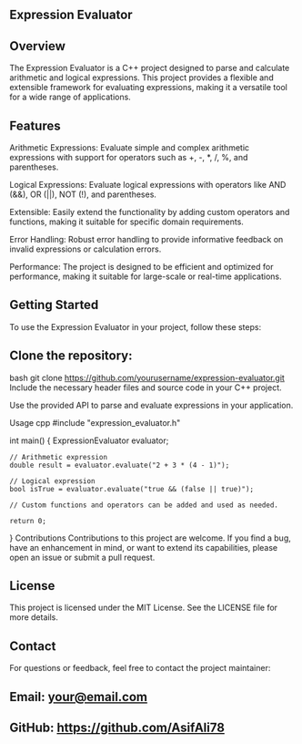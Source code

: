 ## Expression Evaluator

## Overview
The Expression Evaluator is a C++ project designed to parse and calculate arithmetic and logical expressions. This project provides a flexible and extensible framework for evaluating expressions, making it a versatile tool for a wide range of applications.

## Features
Arithmetic Expressions: Evaluate simple and complex arithmetic expressions with support for operators such as +, -, *, /, %, and parentheses.

Logical Expressions: Evaluate logical expressions with operators like AND (&&), OR (||), NOT (!), and parentheses.

Extensible: Easily extend the functionality by adding custom operators and functions, making it suitable for specific domain requirements.

Error Handling: Robust error handling to provide informative feedback on invalid expressions or calculation errors.

Performance: The project is designed to be efficient and optimized for performance, making it suitable for large-scale or real-time applications.

## Getting Started
To use the Expression Evaluator in your project, follow these steps:

## Clone the repository:

bash
git clone https://github.com/yourusername/expression-evaluator.git
Include the necessary header files and source code in your C++ project.

Use the provided API to parse and evaluate expressions in your application.

Usage
cpp
#include "expression_evaluator.h"

int main() {
    ExpressionEvaluator evaluator;

    // Arithmetic expression
    double result = evaluator.evaluate("2 + 3 * (4 - 1)");

    // Logical expression
    bool isTrue = evaluator.evaluate("true && (false || true)");

    // Custom functions and operators can be added and used as needed.
    
    return 0;
}
Contributions
Contributions to this project are welcome. If you find a bug, have an enhancement in mind, or want to extend its capabilities, please open an issue or submit a pull request.

## License
This project is licensed under the MIT License. See the LICENSE file for more details.

## Contact
For questions or feedback, feel free to contact the project maintainer:

## Email: your@email.com
## GitHub: https://github.com/AsifAli78
